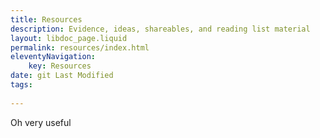 ```yaml
---
title: Resources
description: Evidence, ideas, shareables, and reading list material
layout: libdoc_page.liquid
permalink: resources/index.html
eleventyNavigation:
    key: Resources
date: git Last Modified
tags:
  
---
```


Oh very useful
